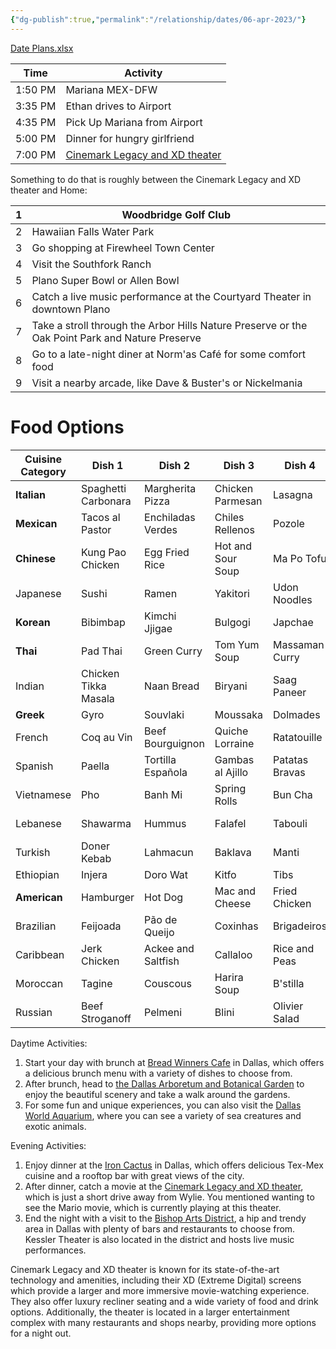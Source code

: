 ```yaml
---
{"dg-publish":true,"permalink":"/relationship/dates/06-apr-2023/"}
---
```



[Date Plans.xlsx](https://mysite.aa.com/:x:/g/personal/242924_corpaa_aa_com/ET-rSnXpSVxErYIOnNjW1Y8BA0LDhu7hDivatVcYI2kDuQ?e=ErcP1Y)

| Time    | Activity                                                                 |
|---------|--------------------------------------------------------------------------|
| 1:50 PM | Mariana MEX-DFW                                                          |
| 3:35 PM | Ethan drives to Airport                                                  |
| 4:35 PM | Pick Up Mariana from Airport                                             |
| 5:00 PM | Dinner for hungry girlfriend                                             |
| 7:00 PM |  [Cinemark Legacy and XD theater](https://goo.gl/maps/VMM1JQ4D5jeBdZeG7) |

Something to do that is roughly between the Cinemark Legacy and XD theater and Home:

| 1 | Woodbridge Golf Club                                                                            |
|---|-------------------------------------------------------------------------------------------------|
| 2 | Hawaiian Falls Water Park                                                                       |
| 3 | Go shopping at Firewheel Town Center                                                            |
| 4 | Visit the Southfork Ranch                                                                       |
| 5 | Plano Super Bowl or Allen Bowl                                                                  |
| 6 | Catch a live music performance at the Courtyard Theater in downtown Plano                       |
| 7 | Take a stroll through the Arbor Hills Nature Preserve or the Oak Point Park and Nature Preserve |
| 8 | Go to a late-night diner at Norm'as Café for some comfort food                                  |
| 9 | Visit a nearby arcade, like Dave & Buster's or Nickelmania                                      |

# Food Options

| Cuisine Category | Dish 1               | Dish 2             | Dish 3            | Dish 4         | Dish 5             |
|------------------|----------------------|--------------------|-------------------|----------------|--------------------|
| **Italian**          | Spaghetti Carbonara  | Margherita Pizza   | Chicken Parmesan  | Lasagna        | Fettuccine Alfredo |
| **Mexican**          | Tacos al Pastor      | Enchiladas Verdes  | Chiles Rellenos   | Pozole         | Mole Poblano       |
| **Chinese**          | Kung Pao Chicken     | Egg Fried Rice     | Hot and Sour Soup | Ma Po Tofu     | Dumplings          |
| Japanese         | Sushi                | Ramen              | Yakitori          | Udon Noodles   | Tempura            |
| **Korean**           | Bibimbap             | Kimchi Jjigae      | Bulgogi           | Japchae        | Samgyeopsal        |
| **Thai**             | Pad Thai             | Green Curry        | Tom Yum Soup      | Massaman Curry | Pad Kra Pao        |
| Indian           | Chicken Tikka Masala | Naan Bread         | Biryani           | Saag Paneer    | Butter Chicken     |
| **Greek**            | Gyro                 | Souvlaki           | Moussaka          | Dolmades       | Spanakopita        |
| French           | Coq au Vin           | Beef Bourguignon   | Quiche Lorraine   | Ratatouille    | Croissants         |
| Spanish          | Paella               | Tortilla Española  | Gambas al Ajillo  | Patatas Bravas | Churros            |
| Vietnamese       | Pho                  | Banh Mi            | Spring Rolls      | Bun Cha        | Banh Xeo           |
| Lebanese         | Shawarma             | Hummus             | Falafel           | Tabouli        | Baba Ghanoush      |
| Turkish          | Doner Kebab          | Lahmacun           | Baklava           | Manti          | Turkish Delight    |
| Ethiopian        | Injera               | Doro Wat           | Kitfo             | Tibs           | Shiro              |
| **American**         | Hamburger            | Hot Dog            | Mac and Cheese    | Fried Chicken  | BBQ Ribs           |
| Brazilian        | Feijoada             | Pão de Queijo      | Coxinhas          | Brigadeiros    | Churrasco          |
| Caribbean        | Jerk Chicken         | Ackee and Saltfish | Callaloo          | Rice and Peas  | Plantains          |
| Moroccan         | Tagine               | Couscous           | Harira Soup       | B'stilla       | Moroccan Mint Tea  |
| Russian          | Beef Stroganoff      | Pelmeni            | Blini             | Olivier Salad  | Pirozhki           |


Daytime Activities:

1.  Start your day with brunch at [Bread Winners Cafe](https://goo.gl/maps/1rz47GuMmyrU1gjp7) in Dallas, which offers a delicious brunch menu with a variety of dishes to choose from.
2.  After brunch, head to [the Dallas Arboretum and Botanical Garden](https://goo.gl/maps/MWmviswN1pYuZ2KA9) to enjoy the beautiful scenery and take a walk around the gardens.
3.  For some fun and unique experiences, you can also visit the [Dallas World Aquarium](https://goo.gl/maps/uWDMLoapAGhQskYx8), where you can see a variety of sea creatures and exotic animals.

Evening Activities:

1.  Enjoy dinner at the [Iron Cactus](https://goo.gl/maps/ysNBgDU9kb6gMw4k7) in Dallas, which offers delicious Tex-Mex cuisine and a rooftop bar with great views of the city.
2.  After dinner, catch a movie at the [Cinemark Legacy and XD theater](https://goo.gl/maps/VMM1JQ4D5jeBdZeG7), which is just a short drive away from Wylie. You mentioned wanting to see the Mario movie, which is currently playing at this theater.
3.  End the night with a visit to the [Bishop Arts District](https://goo.gl/maps/BnYcRwb221uC2c9x8), a hip and trendy area in Dallas with plenty of bars and restaurants to choose from. Kessler Theater is also located in the district and hosts live music performances.

Cinemark Legacy and XD theater is known for its state-of-the-art technology and amenities, including their XD (Extreme Digital) screens which provide a larger and more immersive movie-watching experience. They also offer luxury recliner seating and a wide variety of food and drink options. Additionally, the theater is located in a larger entertainment complex with many restaurants and shops nearby, providing more options for a night out.